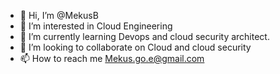 - 👋 Hi, I’m @MekusB
- 👀 I’m interested in Cloud Engineering 
- 🌱 I’m currently learning Devops and cloud security architect. 
- 💞️ I’m looking to collaborate on Cloud and cloud security 
- 📫 How to reach me Mekus.go.e@gmail.com

<!---
MekusB/MekusB is a ✨ special ✨ repository because its `README.md` (this file) appears on your GitHub profile.
You can click the Preview link to take a look at your changes.
--->
